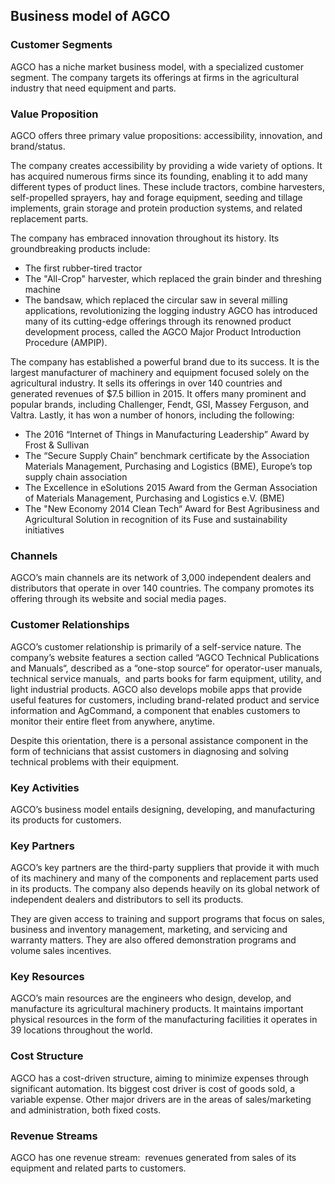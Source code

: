 Business model of AGCO
----------------------

 ### Customer Segments

 AGCO has a niche market business model, with a specialized customer segment. The company targets its offerings at firms in the agricultural industry that need equipment and parts.

 ### Value Proposition

 AGCO offers three primary value propositions: accessibility, innovation, and brand/status.

 The company creates accessibility by providing a wide variety of options. It has acquired numerous firms since its founding, enabling it to add many different types of product lines. These include tractors, combine harvesters, self-propelled sprayers, hay and forage equipment, seeding and tillage implements, grain storage and protein production systems, and related replacement parts.

 The company has embraced innovation throughout its history. Its groundbreaking products include:

  * The first rubber-tired tractor
 * The "All-Crop" harvester, which replaced the grain binder and threshing machine
 * The bandsaw, which replaced the circular saw in several milling applications, revolutionizing the logging industry
  AGCO has introduced many of its cutting-edge offerings through its renowned product development process, called the AGCO Major Product Introduction Procedure (AMPIP).

 The company has established a powerful brand due to its success. It is the largest manufacturer of machinery and equipment focused solely on the agricultural industry. It sells its offerings in over 140 countries and generated revenues of $7.5 billion in 2015. It offers many prominent and popular brands, including Challenger, Fendt, GSI, Massey Ferguson, and Valtra. Lastly, it has won a number of honors, including the following:

  * The 2016 “Internet of Things in Manufacturing Leadership” Award by Frost & Sullivan
 * The “Secure Supply Chain” benchmark certificate by the Association Materials Management, Purchasing and Logistics (BME), Europe’s top supply chain association
 * The Excellence in eSolutions 2015 Award from the German Association of Materials Management, Purchasing and Logistics e.V. (BME)
 * The "New Economy 2014 Clean Tech“ Award for Best Agribusiness and Agricultural Solution in recognition of its Fuse and sustainability initiatives
  ### Channels

 AGCO’s main channels are its network of 3,000 independent dealers and distributors that operate in over 140 countries. The company promotes its offering through its website and social media pages.

 ### Customer Relationships

 AGCO’s customer relationship is primarily of a self-service nature. The company’s website features a section called “AGCO Technical Publications and Manuals“, described as a “one-stop source“ for operator-user manuals, technical service manuals,  and parts books for farm equipment, utility, and light industrial products. AGCO also develops mobile apps that provide useful features for customers, including brand-related product and service information and AgCommand, a component that enables customers to monitor their entire fleet from anywhere, anytime.

 Despite this orientation, there is a personal assistance component in the form of technicians that assist customers in diagnosing and solving technical problems with their equipment.

 ### Key Activities

 AGCO’s business model entails designing, developing, and manufacturing its products for customers.

 ### Key Partners

 AGCO’s key partners are the third-party suppliers that provide it with much of its machinery and many of the components and replacement parts used in its products. The company also depends heavily on its global network of independent dealers and distributors to sell its products.

 They are given access to training and support programs that focus on sales, business and inventory management, marketing, and servicing and warranty matters. They are also offered demonstration programs and volume sales incentives.

 ### Key Resources

 AGCO’s main resources are the engineers who design, develop, and manufacture its agricultural machinery products. It maintains important physical resources in the form of the manufacturing facilities it operates in 39 locations throughout the world.

 ### Cost Structure

 AGCO has a cost-driven structure, aiming to minimize expenses through significant automation. Its biggest cost driver is cost of goods sold, a variable expense. Other major drivers are in the areas of sales/marketing and administration, both fixed costs.

 ### Revenue Streams

 AGCO has one revenue stream:  revenues generated from sales of its equipment and related parts to customers.